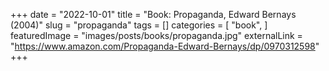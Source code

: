 +++
date = "2022-10-01"
title = "Book: Propaganda, Edward Bernays (2004)"
slug = "propaganda"
tags = []
categories = [
    "book",
]
featuredImage = "images/posts/books/propaganda.jpg"
externalLink = "https://www.amazon.com/Propaganda-Edward-Bernays/dp/0970312598"
+++

